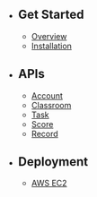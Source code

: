 - ## Get Started
    - [Overview](/{{route}}/{{version}}/overview)
    - [Installation](/{{route}}/{{version}}/installation)
- ## APIs
    - [Account](/{{route}}/{{version}}/account)
    - [Classroom](/{{route}}/{{version}}/classroom)
    - [Task](/{{route}}/{{version}}/task)
    - [Score](/{{route}}/{{version}}/score)
    - [Record](/{{route}}/{{version}}/record)
- ## Deployment
    - [AWS EC2](/{{route}}/{{version}}/deployment-ec2)

